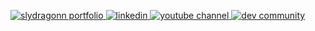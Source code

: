 <p>
  <a href="https://slydragonn.site">
    <img alt="slydragonn portfolio" title="My Portfolio" src="https://www.codewars.com/packs/assets/logo.f607a0fb.svg"/>
  </a>
  <a href="https://www.linkedin.com/in/katongole-isaac-2b27b6170">
    <img alt="linkedin" title="Linkedin" src="https://custom-icon-badges.demolab.com/badge/Katongole Isaac-blue.svg?logo=linkedin"/>
  </a>
  <a href="https://www.youtube.com/@slydragonn">
    <img alt="youtube channel" title="Youtube" src="https://custom-icon-badges.demolab.com/badge/@slydragonn-red.svg?logo=slyyoutube&logoColor=white"/>
  </a>
  <a href="https://dev.to/slydragonn">
    <img alt="dev community" title="DEV" src="https://custom-icon-badges.demolab.com/badge/slydragonn-black.svg?logo=devdotto"/>
  </a>
</p>
